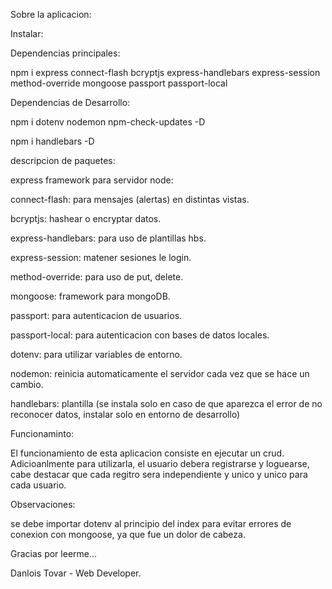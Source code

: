 Sobre la aplicacion:

Instalar:

Dependencias principales:

npm i express connect-flash bcryptjs express-handlebars express-session method-override mongoose passport passport-local

Dependencias de Desarrollo:

npm i dotenv nodemon npm-check-updates -D

npm i handlebars -D

descripcion de paquetes:

express framework para servidor node:

connect-flash: para mensajes (alertas) en distintas vistas.

bcryptjs: hashear o encryptar datos.

express-handlebars: para uso de plantillas hbs.

express-session: matener sesiones le login.

method-override: para uso de put, delete.

mongoose: framework para mongoDB.

passport: para autenticacion de usuarios.

passport-local: para autenticacion con bases de datos locales.

dotenv: para utilizar variables de entorno.

nodemon: reinicia automaticamente el servidor cada vez que se hace un cambio.

handlebars: plantilla (se instala solo en caso de que aparezca el error de no reconocer datos, instalar solo en entorno de desarrollo)

Funcionaminto:

El funcionamiento de esta aplicacion consiste en ejecutar un crud. Adicioanlmente para utilizarla, el usuario debera registrarse y loguearse, cabe destacar que cada regitro sera independiente y unico y unico para cada usuario.

Observaciones:

se debe importar dotenv al principio del index para evitar errores de conexion con mongoose, ya que fue un dolor de cabeza.

Gracias por leerme...

Danlois Tovar - Web Developer.
